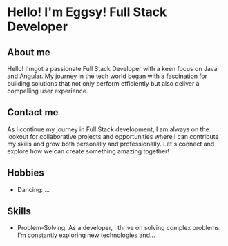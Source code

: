 # Hello! I'm Eggsy! Full Stack Developer



## About me
Hello! I'mgot a passionate Full Stack Developer with a keen focus on Java and Angular. My journey in the tech world began with a fascination for building solutions that not only perform efficiently but also deliver a compelling user experience.

## Contact me
As I continue my journey in Full Stack development, I am always on the lookout for collaborative projects and opportunities where I can contribute my skills and grow both personally and professionally. Let's connect and explore how we can create something amazing together!


## Hobbies
- Dancing: ...

## Skills
- Problem-Solving: As a developer, I thrive on solving complex problems. I’m constantly exploring new technologies and...
